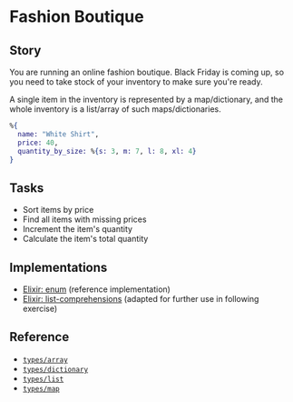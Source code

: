 # Fashion Boutique

## Story

You are running an online fashion boutique. Black Friday is coming up, so you need to take stock of your inventory to make sure you're ready.

A single item in the inventory is represented by a map/dictionary, and the whole inventory is a list/array of such maps/dictionaries.

```elixir
%{
  name: "White Shirt",
  price: 40,
  quantity_by_size: %{s: 3, m: 7, l: 8, xl: 4}
}
```

## Tasks

- Sort items by price
- Find all items with missing prices
- Increment the item's quantity
- Calculate the item's total quantity

## Implementations

- [Elixir: enum][implementation-elixir] (reference implementation)
- [Elixir: list-comprehensions][extension-elixir] (adapted for further use in following exercise)

## Reference

- [`types/array`][types-array]
- [`types/dictionary`][types-dictionary]
- [`types/list`][types-list]
- [`types/map`][types-map]

[types-array]: https://github.com/exercism/v3/blob/main/reference/types/array.md
[types-dictionary]: https://github.com/exercism/v3/blob/main/reference/types/dictionary.md
[types-list]: https://github.com/exercism/v3/blob/main/reference/types/list.md
[types-map]: https://github.com/exercism/v3/blob/main/reference/types/map.md
[implementation-elixir]: https://github.com/exercism/elixir/blob/main/exercises/concept/boutique-inventory/.docs/instructions.md
[extension-elixir]: https://github.com/exercism/elixir/blob/main/exercises/concept/boutique-suggestions/.docs/instructions.md
